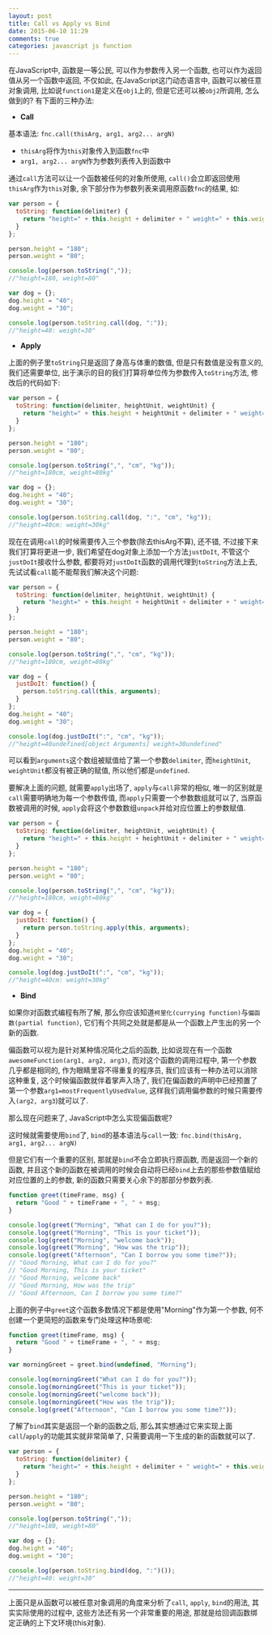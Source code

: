 ```yaml
---
layout: post
title: Call vs Apply vs Bind
date: 2015-06-10 11:29
comments: true
categories: javascript js function
---
```

在JavaScript中, 函数是一等公民, 可以作为参数传入另一个函数, 也可以作为返回值从另一个函数中返回, 不仅如此, 在JavaScript这门动态语言中, 函数可以被任意对象调用, 比如说`function1`是定义在`obj1`上的, 但是它还可以被`obj2`所调用, 怎么做到的? 有下面的三种办法:

* **Call**

基本语法: `fnc.call(thisArg, arg1, arg2... argN)`

 * `thisArg`将作为`this`对象传入到函数`fnc`中
 * `arg1, arg2... argN`作为参数列表传入到函数中
	
通过`call`方法可以让一个函数被任何的对象所使用, `call()`会立即返回使用`thisArg`作为`this`对象, 余下部分作为参数列表来调用原函数`fnc`的结果, 如:

```javascript
var person = {
  toString: function(delimiter) {
    return "height=" + this.height + delimiter + " weight=" + this.weight;
  }
};

person.height = "180";
person.weight = "80";

console.log(person.toString(","));
//"height=180, weight=80"

var dog = {};
dog.height = "40";
dog.weight = "30";

console.log(person.toString.call(dog, ":"));
//"height=40: weight=30"
```
* **Apply**

上面的例子里`toString`只是返回了身高与体重的数值, 但是只有数值是没有意义的, 我们还需要单位, 出于演示的目的我们打算将单位传为参数传入`toString`方法, 修改后的代码如下:
```javascript
var person = {
  toString: function(delimiter, heightUnit, weightUnit) {
    return "height=" + this.height + heightUnit + delimiter + " weight=" + this.weight + weightUnit;
  }
};

person.height = "180";
person.weight = "80";

console.log(person.toString(",", "cm", "kg"));
//"height=180cm, weight=80kg"

var dog = {};
dog.height = "40";
dog.weight = "30";

console.log(person.toString.call(dog, ":", "cm", "kg"));
//"height=40cm: weight=30kg"
```
现在在调用`call`的时候需要传入三个参数(除去thisArg不算),  还不错, 不过接下来我们打算将更进一步, 我们希望在dog对象上添加一个方法`justDoIt`, 不管这个`justDoIt`接收什么参数, 都要将对`justDoIt`函数的调用代理到`toString`方法上去, 先试试看`call`能不能帮我们解决这个问题:
```javascript
var person = {
  toString: function(delimiter, heightUnit, weightUnit) {
    return "height=" + this.height + heightUnit + delimiter + " weight=" + this.weight + weightUnit;
  }
};

person.height = "180";
person.weight = "80";

console.log(person.toString(",", "cm", "kg"));
//"height=180cm, weight=80kg"

var dog = {
  justDoIt: function() {
    person.toString.call(this, arguments);
  }
};
dog.height = "40";
dog.weight = "30";

console.log(dog.justDoIt(":", "cm", "kg"));
//"height=40undefined[object Arguments] weight=30undefined"
```
可以看到`arguments`这个数组被赋值给了第一个参数`delimiter`, 而`heightUnit`, `weightUnit`都没有被正确的赋值, 所以他们都是`undefined`.

要解决上面的问题, 就需要`apply`出场了, `apply`与`call`非常的相似, 唯一的区别就是`call`需要明确地为每一个参数传值, 而`apply`只需要一个参数数组就可以了, 当原函数被调用的时候, `apply`会将这个参数数组`unpack`并给对应位置上的参数赋值.
```javascript
var person = {
  toString: function(delimiter, heightUnit, weightUnit) {
    return "height=" + this.height + heightUnit + delimiter + " weight=" + this.weight + weightUnit;
  }
};

person.height = "180";
person.weight = "80";

console.log(person.toString(",", "cm", "kg"));
//"height=180cm, weight=80kg"

var dog = {
  justDoIt: function() {
    return person.toString.apply(this, arguments);
  }
};
dog.height = "40";
dog.weight = "30";

console.log(dog.justDoIt(":", "cm", "kg"));
//"height=40cm: weight=30kg"
```
* **Bind**

如果你对函数式编程有所了解, 那么你应该知道`柯里化(currying function)`与`偏函数(partial function)`, 它们有个共同之处就是都是从一个函数上产生出的另一个新的函数. 

偏函数可以视为是针对某种情况简化之后的函数, 比如说现在有一个函数`awesomeFunction(arg1, arg2, arg3)`, 而对这个函数的调用过程中, 第一个参数几乎都是相同的, 作为眼睛里容不得重复的程序员, 我们应该有一种办法可以消除这种重复, 这个时候偏函数就伴着掌声入场了, 我们在偏函数的声明中已经预置了第一个参数`arg1=mostFrequentlyUsedValue`, 这样我们调用偏参数的时候只需要传入`(arg2, arg3`)就可以了.

那么现在问题来了, JavaScript中怎么实现偏函数呢?

这时候就需要使用`bind`了, `bind`的基本语法与`call`一致:
`fnc.bind(thisArg, arg1, arg2... argN)`

但是它们有一个重要的区别, 那就是`bind`不会立即执行原函数, 而是返回一个新的函数, 并且这个新的函数在被调用的时候会自动将已经`bind`上去的那些参数值赋给对应位置的上的参数, 新的函数只需要关心余下的那部分参数列表.
```javascript
function greet(timeFrame, msg) {
  return "Good " + timeFrame + ", " + msg;
}

console.log(greet("Morning", "What can I do for you?"));
console.log(greet("Morning", "This is your ticket"));
console.log(greet("Morning", "welcome back"));
console.log(greet("Morning", "How was the trip"));
console.log(greet("Afternoon", "Can I borrow you some time?"));
// "Good Morning, What can I do for you?"
// "Good Morning, This is your ticket"
// "Good Morning, welcome back"
// "Good Morning, How was the trip"
// "Good Afternoon, Can I borrow you some time?"
```
上面的例子中`greet`这个函数多数情况下都是使用"Morning"作为第一个参数, 何不创建一个更简短的函数来专门处理这种场景呢:
```javascript
function greet(timeFrame, msg) {
  return "Good " + timeFrame + ", " + msg;
}

var morningGreet = greet.bind(undefined, "Morning");

console.log(morningGreet("What can I do for you?"));
console.log(morningGreet("This is your ticket"));
console.log(morningGreet("welcome back"));
console.log(morningGreet("How was the trip"));
console.log(greet("Afternoon", "Can I borrow you some time?"));
```

了解了`bind`其实是返回一个新的函数之后, 那么其实想通过它来实现上面`call`/`apply`的功能其实就非常简单了, 只需要调用一下生成的新的函数就可以了.
```javascript
var person = {
  toString: function(delimiter) {
    return "height=" + this.height + delimiter + " weight=" + this.weight;
  }
};

person.height = "180";
person.weight = "80";

console.log(person.toString(","));
//"height=180, weight=80"

var dog = {};
dog.height = "40";
dog.weight = "30";

console.log(person.toString.bind(dog, ":")());
//"height=40: weight=30"
```
---

上面只是从函数可以被任意对象调用的角度来分析了`call`, `apply`, `bind`的用法, 其实实际使用的过程中, 这些方法还有另一个非常重要的用途, 那就是给回调函数绑定正确的上下文环境(this对象).